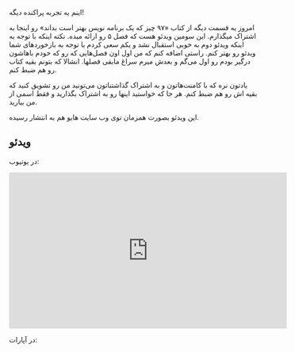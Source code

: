 اینم یه تجربه پراکنده دیگه!

امروز یه قسمت دیگه از کتاب «۹۷ چیز که یک برنامه نویس بهتر است بداند» رو اینجا به اشتراک میگذارم. این سومین ویدئو هست که فصل ۵ رو ارائه میده. نکته اینکه با توجه به اینکه ویدئو دوم به خوبی استقبال نشد و یکم سعی کردم با توجه به بازخوردهای شما ویدئو رو بهتر کنم. راستی اضافه کنم که من اول اون فصل‌هایی که رو که خودم باهاشون درگیر بودم رو اول می‌گم و بعدش میرم سراغ مابقی فصلها. انشالا که بتونم بقیه کتاب رو هم ضبط کنم.

یادتون نره که با کامنت‌هاتون و به اشتراک گذاشتناتون می‌تونید من رو تشویق کنید که بقیه اش رو هم ضبط کنم. هر جا که خواستید اینها رو به اشتراک بگذارید و فقط اسمی از من بیارید.

این ویدئو بصورت همزمان توی وب سایت هایو هم به انتشار رسیده.

## ویدئو

در یوتیوب:

<iframe width="560" height="315" src="https://www.youtube.com/embed/7ZzykwbKzlA" frameborder="0" allowfullscreen></iframe>

در آپارات:

<div id="14799101131996686"><script type="text/JavaScript" src="https://www.aparat.com/embed/JTG8I?data[rnddiv]=14799101131996686&data[responsive]=yes"></script></div>


